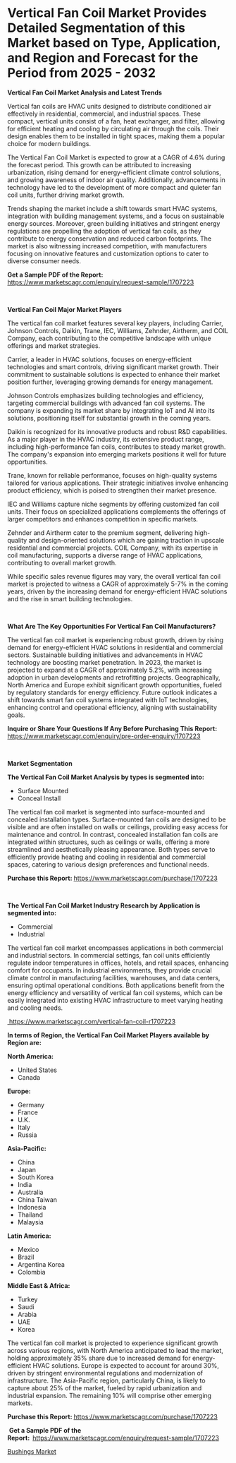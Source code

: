 <p><h1>Vertical Fan Coil Market Provides Detailed Segmentation of this Market based on Type, Application, and Region and Forecast for the Period from 2025 - 2032</h1></p><p><strong>Vertical Fan Coil Market Analysis and Latest Trends</strong></p>
<p><p>Vertical fan coils are HVAC units designed to distribute conditioned air effectively in residential, commercial, and industrial spaces. These compact, vertical units consist of a fan, heat exchanger, and filter, allowing for efficient heating and cooling by circulating air through the coils. Their design enables them to be installed in tight spaces, making them a popular choice for modern buildings.</p><p>The Vertical Fan Coil Market is expected to grow at a CAGR of 4.6% during the forecast period. This growth can be attributed to increasing urbanization, rising demand for energy-efficient climate control solutions, and growing awareness of indoor air quality. Additionally, advancements in technology have led to the development of more compact and quieter fan coil units, further driving market growth.</p><p>Trends shaping the market include a shift towards smart HVAC systems, integration with building management systems, and a focus on sustainable energy sources. Moreover, green building initiatives and stringent energy regulations are propelling the adoption of vertical fan coils, as they contribute to energy conservation and reduced carbon footprints. The market is also witnessing increased competition, with manufacturers focusing on innovative features and customization options to cater to diverse consumer needs.</p></p>
<p><strong>Get a Sample PDF of the Report:&nbsp;</strong> <a href="https://www.marketscagr.com/enquiry/request-sample/1707223?utm_campaign=2097&utm_medium=2&utm_source=Github&utm_content=ia&utm_term=16022025&utm_id=vertical-fan-coil">https://www.marketscagr.com/enquiry/request-sample/1707223</a></p>
<p>&nbsp;</p>
<p><strong>Vertical Fan Coil Major Market Players</strong></p>
<p><p>The vertical fan coil market features several key players, including Carrier, Johnson Controls, Daikin, Trane, IEC, Williams, Zehnder, Airtherm, and COIL Company, each contributing to the competitive landscape with unique offerings and market strategies.</p><p>Carrier, a leader in HVAC solutions, focuses on energy-efficient technologies and smart controls, driving significant market growth. Their commitment to sustainable solutions is expected to enhance their market position further, leveraging growing demands for energy management.</p><p>Johnson Controls emphasizes building technologies and efficiency, targeting commercial buildings with advanced fan coil systems. The company is expanding its market share by integrating IoT and AI into its solutions, positioning itself for substantial growth in the coming years.</p><p>Daikin is recognized for its innovative products and robust R&D capabilities. As a major player in the HVAC industry, its extensive product range, including high-performance fan coils, contributes to steady market growth. The company's expansion into emerging markets positions it well for future opportunities.</p><p>Trane, known for reliable performance, focuses on high-quality systems tailored for various applications. Their strategic initiatives involve enhancing product efficiency, which is poised to strengthen their market presence.</p><p>IEC and Williams capture niche segments by offering customized fan coil units. Their focus on specialized applications complements the offerings of larger competitors and enhances competition in specific markets.</p><p>Zehnder and Airtherm cater to the premium segment, delivering high-quality and design-oriented solutions which are gaining traction in upscale residential and commercial projects. COIL Company, with its expertise in coil manufacturing, supports a diverse range of HVAC applications, contributing to overall market growth.</p><p>While specific sales revenue figures may vary, the overall vertical fan coil market is projected to witness a CAGR of approximately 5-7% in the coming years, driven by the increasing demand for energy-efficient HVAC solutions and the rise in smart building technologies.</p></p>
<p>&nbsp;</p>
<p><strong>What Are The Key Opportunities For Vertical Fan Coil Manufacturers?</strong></p>
<p><p>The vertical fan coil market is experiencing robust growth, driven by rising demand for energy-efficient HVAC solutions in residential and commercial sectors. Sustainable building initiatives and advancements in HVAC technology are boosting market penetration. In 2023, the market is projected to expand at a CAGR of approximately 5.2%, with increasing adoption in urban developments and retrofitting projects. Geographically, North America and Europe exhibit significant growth opportunities, fueled by regulatory standards for energy efficiency. Future outlook indicates a shift towards smart fan coil systems integrated with IoT technologies, enhancing control and operational efficiency, aligning with sustainability goals.</p></p>
<p><strong>Inquire or Share Your Questions If Any Before Purchasing This Report:</strong> <a href="https://www.marketscagr.com/enquiry/pre-order-enquiry/1707223?utm_campaign=2097&utm_medium=2&utm_source=Github&utm_content=ia&utm_term=16022025&utm_id=vertical-fan-coil">https://www.marketscagr.com/enquiry/pre-order-enquiry/1707223</a></p>
<p>&nbsp;</p>
<p><strong>Market Segmentation</strong></p>
<p><strong>The Vertical Fan Coil Market Analysis by types is segmented into:</strong></p>
<p><ul><li>Surface Mounted</li><li>Conceal Install</li></ul></p>
<p><p>The vertical fan coil market is segmented into surface-mounted and concealed installation types. Surface-mounted fan coils are designed to be visible and are often installed on walls or ceilings, providing easy access for maintenance and control. In contrast, concealed installation fan coils are integrated within structures, such as ceilings or walls, offering a more streamlined and aesthetically pleasing appearance. Both types serve to efficiently provide heating and cooling in residential and commercial spaces, catering to various design preferences and functional needs.</p></p>
<p><strong>Purchase this Report:&nbsp;</strong><a href="https://www.marketscagr.com/purchase/1707223?utm_campaign=2097&utm_medium=2&utm_source=Github&utm_content=ia&utm_term=16022025&utm_id=vertical-fan-coil">https://www.marketscagr.com/purchase/1707223</a></p>
<p>&nbsp;</p>
<p><strong>The Vertical Fan Coil Market Industry Research by Application is segmented into:</strong></p>
<p><ul><li>Commercial</li><li>Industrial</li></ul></p>
<p><p>The vertical fan coil market encompasses applications in both commercial and industrial sectors. In commercial settings, fan coil units efficiently regulate indoor temperatures in offices, hotels, and retail spaces, enhancing comfort for occupants. In industrial environments, they provide crucial climate control in manufacturing facilities, warehouses, and data centers, ensuring optimal operational conditions. Both applications benefit from the energy efficiency and versatility of vertical fan coil systems, which can be easily integrated into existing HVAC infrastructure to meet varying heating and cooling needs.</p></p>
<p><a href="https://www.marketscagr.com/vertical-fan-coil-r1707223?utm_campaign=2097&utm_medium=2&utm_source=Github&utm_content=ia&utm_term=16022025&utm_id=vertical-fan-coil">&nbsp;https://www.marketscagr.com/vertical-fan-coil-r1707223</a></p>
<p><strong>In terms of Region, the Vertical Fan Coil Market Players available by Region are:</strong></p>
<p>
    <p> <strong> North America: </strong>
        <ul>
            <li>United States</li>
            <li>Canada</li>
        </ul>
        </p> 
    <p> <strong> Europe: </strong>
        <ul>
            <li>Germany</li>
            <li>France</li>
            <li>U.K.</li>
            <li>Italy</li>
            <li>Russia</li>
        </ul>
        </p> 
    <p> <strong> Asia-Pacific: </strong>
        <ul>
            <li>China</li>
            <li>Japan</li>
            <li>South Korea</li>
            <li>India</li>
            <li>Australia</li>
            <li>China Taiwan</li>
            <li>Indonesia</li>
            <li>Thailand</li>
            <li>Malaysia</li>
        </ul>
        </p> 
    <p> <strong> Latin America: </strong>
        <ul>
            <li>Mexico</li>
            <li>Brazil</li>
            <li>Argentina Korea</li>
            <li>Colombia</li>
        </ul>
        </p> 
    <p> <strong> Middle East & Africa: </strong>
        <ul>
            <li>Turkey</li>
            <li>Saudi</li>
            <li>Arabia</li>
            <li>UAE</li>
            <li>Korea</li>
        </ul>
    </p>
    </p>
<p><p>The vertical fan coil market is projected to experience significant growth across various regions, with North America anticipated to lead the market, holding approximately 35% share due to increased demand for energy-efficient HVAC solutions. Europe is expected to account for around 30%, driven by stringent environmental regulations and modernization of infrastructure. The Asia-Pacific region, particularly China, is likely to capture about 25% of the market, fueled by rapid urbanization and industrial expansion. The remaining 10% will comprise other emerging markets.</p></p>
<p><strong>Purchase this Report: </strong><a href="https://www.marketscagr.com/purchase/1707223?utm_campaign=2097&utm_medium=2&utm_source=Github&utm_content=ia&utm_term=16022025&utm_id=vertical-fan-coil">https://www.marketscagr.com/purchase/1707223</a></p>
<p>&nbsp;<strong>Get a Sample PDF of the Report:&nbsp;&nbsp;</strong><a href="https://www.marketscagr.com/enquiry/request-sample/1707223?utm_campaign=2097&utm_medium=2&utm_source=Github&utm_content=ia&utm_term=16022025&utm_id=vertical-fan-coil">https://www.marketscagr.com/enquiry/request-sample/1707223</a></p>
<p><strong></strong></p>
<p><p><a href="https://github.com/FlorianWolf90/Market-Research-Report-List-1/blob/main/bushings-market.md?utm_campaign=2097&utm_medium=2&utm_source=Github&utm_content=ia&utm_term=16022025&utm_id=vertical-fan-coil">Bushings Market</a></p></p>